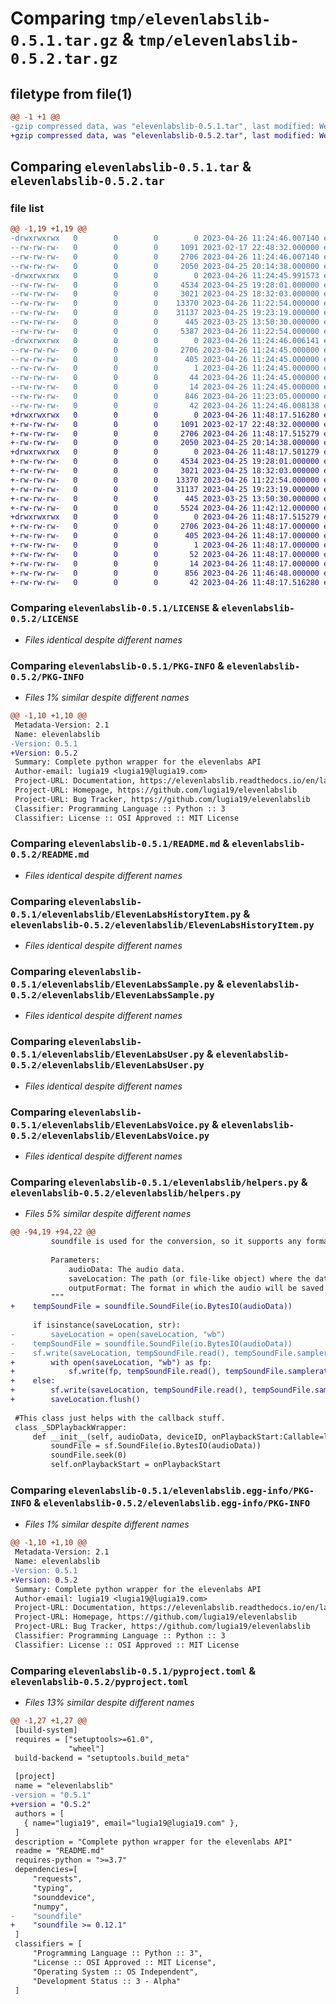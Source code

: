 # Comparing `tmp/elevenlabslib-0.5.1.tar.gz` & `tmp/elevenlabslib-0.5.2.tar.gz`

## filetype from file(1)

```diff
@@ -1 +1 @@
-gzip compressed data, was "elevenlabslib-0.5.1.tar", last modified: Wed Apr 26 11:24:46 2023, max compression
+gzip compressed data, was "elevenlabslib-0.5.2.tar", last modified: Wed Apr 26 11:48:17 2023, max compression
```

## Comparing `elevenlabslib-0.5.1.tar` & `elevenlabslib-0.5.2.tar`

### file list

```diff
@@ -1,19 +1,19 @@
-drwxrwxrwx   0        0        0        0 2023-04-26 11:24:46.007140 elevenlabslib-0.5.1/
--rw-rw-rw-   0        0        0     1091 2023-02-17 22:48:32.000000 elevenlabslib-0.5.1/LICENSE
--rw-rw-rw-   0        0        0     2706 2023-04-26 11:24:46.007140 elevenlabslib-0.5.1/PKG-INFO
--rw-rw-rw-   0        0        0     2050 2023-04-25 20:14:38.000000 elevenlabslib-0.5.1/README.md
-drwxrwxrwx   0        0        0        0 2023-04-26 11:24:45.991573 elevenlabslib-0.5.1/elevenlabslib/
--rw-rw-rw-   0        0        0     4534 2023-04-25 19:28:01.000000 elevenlabslib-0.5.1/elevenlabslib/ElevenLabsHistoryItem.py
--rw-rw-rw-   0        0        0     3021 2023-04-25 18:32:03.000000 elevenlabslib-0.5.1/elevenlabslib/ElevenLabsSample.py
--rw-rw-rw-   0        0        0    13370 2023-04-26 11:22:54.000000 elevenlabslib-0.5.1/elevenlabslib/ElevenLabsUser.py
--rw-rw-rw-   0        0        0    31137 2023-04-25 19:23:19.000000 elevenlabslib-0.5.1/elevenlabslib/ElevenLabsVoice.py
--rw-rw-rw-   0        0        0      445 2023-03-25 13:50:30.000000 elevenlabslib-0.5.1/elevenlabslib/__init__.py
--rw-rw-rw-   0        0        0     5387 2023-04-26 11:22:54.000000 elevenlabslib-0.5.1/elevenlabslib/helpers.py
-drwxrwxrwx   0        0        0        0 2023-04-26 11:24:46.006141 elevenlabslib-0.5.1/elevenlabslib.egg-info/
--rw-rw-rw-   0        0        0     2706 2023-04-26 11:24:45.000000 elevenlabslib-0.5.1/elevenlabslib.egg-info/PKG-INFO
--rw-rw-rw-   0        0        0      405 2023-04-26 11:24:45.000000 elevenlabslib-0.5.1/elevenlabslib.egg-info/SOURCES.txt
--rw-rw-rw-   0        0        0        1 2023-04-26 11:24:45.000000 elevenlabslib-0.5.1/elevenlabslib.egg-info/dependency_links.txt
--rw-rw-rw-   0        0        0       44 2023-04-26 11:24:45.000000 elevenlabslib-0.5.1/elevenlabslib.egg-info/requires.txt
--rw-rw-rw-   0        0        0       14 2023-04-26 11:24:45.000000 elevenlabslib-0.5.1/elevenlabslib.egg-info/top_level.txt
--rw-rw-rw-   0        0        0      846 2023-04-26 11:23:05.000000 elevenlabslib-0.5.1/pyproject.toml
--rw-rw-rw-   0        0        0       42 2023-04-26 11:24:46.008138 elevenlabslib-0.5.1/setup.cfg
+drwxrwxrwx   0        0        0        0 2023-04-26 11:48:17.516280 elevenlabslib-0.5.2/
+-rw-rw-rw-   0        0        0     1091 2023-02-17 22:48:32.000000 elevenlabslib-0.5.2/LICENSE
+-rw-rw-rw-   0        0        0     2706 2023-04-26 11:48:17.515279 elevenlabslib-0.5.2/PKG-INFO
+-rw-rw-rw-   0        0        0     2050 2023-04-25 20:14:38.000000 elevenlabslib-0.5.2/README.md
+drwxrwxrwx   0        0        0        0 2023-04-26 11:48:17.501279 elevenlabslib-0.5.2/elevenlabslib/
+-rw-rw-rw-   0        0        0     4534 2023-04-25 19:28:01.000000 elevenlabslib-0.5.2/elevenlabslib/ElevenLabsHistoryItem.py
+-rw-rw-rw-   0        0        0     3021 2023-04-25 18:32:03.000000 elevenlabslib-0.5.2/elevenlabslib/ElevenLabsSample.py
+-rw-rw-rw-   0        0        0    13370 2023-04-26 11:22:54.000000 elevenlabslib-0.5.2/elevenlabslib/ElevenLabsUser.py
+-rw-rw-rw-   0        0        0    31137 2023-04-25 19:23:19.000000 elevenlabslib-0.5.2/elevenlabslib/ElevenLabsVoice.py
+-rw-rw-rw-   0        0        0      445 2023-03-25 13:50:30.000000 elevenlabslib-0.5.2/elevenlabslib/__init__.py
+-rw-rw-rw-   0        0        0     5524 2023-04-26 11:42:12.000000 elevenlabslib-0.5.2/elevenlabslib/helpers.py
+drwxrwxrwx   0        0        0        0 2023-04-26 11:48:17.515279 elevenlabslib-0.5.2/elevenlabslib.egg-info/
+-rw-rw-rw-   0        0        0     2706 2023-04-26 11:48:17.000000 elevenlabslib-0.5.2/elevenlabslib.egg-info/PKG-INFO
+-rw-rw-rw-   0        0        0      405 2023-04-26 11:48:17.000000 elevenlabslib-0.5.2/elevenlabslib.egg-info/SOURCES.txt
+-rw-rw-rw-   0        0        0        1 2023-04-26 11:48:17.000000 elevenlabslib-0.5.2/elevenlabslib.egg-info/dependency_links.txt
+-rw-rw-rw-   0        0        0       52 2023-04-26 11:48:17.000000 elevenlabslib-0.5.2/elevenlabslib.egg-info/requires.txt
+-rw-rw-rw-   0        0        0       14 2023-04-26 11:48:17.000000 elevenlabslib-0.5.2/elevenlabslib.egg-info/top_level.txt
+-rw-rw-rw-   0        0        0      856 2023-04-26 11:46:48.000000 elevenlabslib-0.5.2/pyproject.toml
+-rw-rw-rw-   0        0        0       42 2023-04-26 11:48:17.516280 elevenlabslib-0.5.2/setup.cfg
```

### Comparing `elevenlabslib-0.5.1/LICENSE` & `elevenlabslib-0.5.2/LICENSE`

 * *Files identical despite different names*

### Comparing `elevenlabslib-0.5.1/PKG-INFO` & `elevenlabslib-0.5.2/PKG-INFO`

 * *Files 1% similar despite different names*

```diff
@@ -1,10 +1,10 @@
 Metadata-Version: 2.1
 Name: elevenlabslib
-Version: 0.5.1
+Version: 0.5.2
 Summary: Complete python wrapper for the elevenlabs API
 Author-email: lugia19 <lugia19@lugia19.com>
 Project-URL: Documentation, https://elevenlabslib.readthedocs.io/en/latest/
 Project-URL: Homepage, https://github.com/lugia19/elevenlabslib
 Project-URL: Bug Tracker, https://github.com/lugia19/elevenlabslib
 Classifier: Programming Language :: Python :: 3
 Classifier: License :: OSI Approved :: MIT License
```

### Comparing `elevenlabslib-0.5.1/README.md` & `elevenlabslib-0.5.2/README.md`

 * *Files identical despite different names*

### Comparing `elevenlabslib-0.5.1/elevenlabslib/ElevenLabsHistoryItem.py` & `elevenlabslib-0.5.2/elevenlabslib/ElevenLabsHistoryItem.py`

 * *Files identical despite different names*

### Comparing `elevenlabslib-0.5.1/elevenlabslib/ElevenLabsSample.py` & `elevenlabslib-0.5.2/elevenlabslib/ElevenLabsSample.py`

 * *Files identical despite different names*

### Comparing `elevenlabslib-0.5.1/elevenlabslib/ElevenLabsUser.py` & `elevenlabslib-0.5.2/elevenlabslib/ElevenLabsUser.py`

 * *Files identical despite different names*

### Comparing `elevenlabslib-0.5.1/elevenlabslib/ElevenLabsVoice.py` & `elevenlabslib-0.5.2/elevenlabslib/ElevenLabsVoice.py`

 * *Files identical despite different names*

### Comparing `elevenlabslib-0.5.1/elevenlabslib/helpers.py` & `elevenlabslib-0.5.2/elevenlabslib/helpers.py`

 * *Files 5% similar despite different names*

```diff
@@ -94,19 +94,22 @@
         soundfile is used for the conversion, so it supports any format it does.
 
         Parameters:
             audioData: The audio data.
             saveLocation: The path (or file-like object) where the data will be saved.
             outputFormat: The format in which the audio will be saved
         """
+    tempSoundFile = soundfile.SoundFile(io.BytesIO(audioData))
 
     if isinstance(saveLocation, str):
-        saveLocation = open(saveLocation, "wb")
-    tempSoundFile = soundfile.SoundFile(io.BytesIO(audioData))
-    sf.write(saveLocation, tempSoundFile.read(), tempSoundFile.samplerate, format=outputFormat)
+        with open(saveLocation, "wb") as fp:
+            sf.write(fp, tempSoundFile.read(), tempSoundFile.samplerate, format=outputFormat)
+    else:
+        sf.write(saveLocation, tempSoundFile.read(), tempSoundFile.samplerate, format=outputFormat)
+        saveLocation.flush()
 
 #This class just helps with the callback stuff.
 class _SDPlaybackWrapper:
     def __init__(self, audioData, deviceID, onPlaybackStart:Callable=lambda: None, onPlaybackEnd:Callable=lambda: None):
         soundFile = sf.SoundFile(io.BytesIO(audioData))
         soundFile.seek(0)
         self.onPlaybackStart = onPlaybackStart
```

### Comparing `elevenlabslib-0.5.1/elevenlabslib.egg-info/PKG-INFO` & `elevenlabslib-0.5.2/elevenlabslib.egg-info/PKG-INFO`

 * *Files 1% similar despite different names*

```diff
@@ -1,10 +1,10 @@
 Metadata-Version: 2.1
 Name: elevenlabslib
-Version: 0.5.1
+Version: 0.5.2
 Summary: Complete python wrapper for the elevenlabs API
 Author-email: lugia19 <lugia19@lugia19.com>
 Project-URL: Documentation, https://elevenlabslib.readthedocs.io/en/latest/
 Project-URL: Homepage, https://github.com/lugia19/elevenlabslib
 Project-URL: Bug Tracker, https://github.com/lugia19/elevenlabslib
 Classifier: Programming Language :: Python :: 3
 Classifier: License :: OSI Approved :: MIT License
```

### Comparing `elevenlabslib-0.5.1/pyproject.toml` & `elevenlabslib-0.5.2/pyproject.toml`

 * *Files 13% similar despite different names*

```diff
@@ -1,27 +1,27 @@
 [build-system]
 requires = ["setuptools>=61.0",
             "wheel"]
 build-backend = "setuptools.build_meta"
 
 [project]
 name = "elevenlabslib"
-version = "0.5.1"
+version = "0.5.2"
 authors = [
   { name="lugia19", email="lugia19@lugia19.com" },
 ]
 description = "Complete python wrapper for the elevenlabs API"
 readme = "README.md"
 requires-python = ">=3.7"
 dependencies=[
     "requests",
     "typing",
     "sounddevice",
     "numpy",
-    "soundfile"
+    "soundfile >= 0.12.1"
 ]
 classifiers = [
     "Programming Language :: Python :: 3",
     "License :: OSI Approved :: MIT License",
     "Operating System :: OS Independent",
     "Development Status :: 3 - Alpha"
 ]
```

